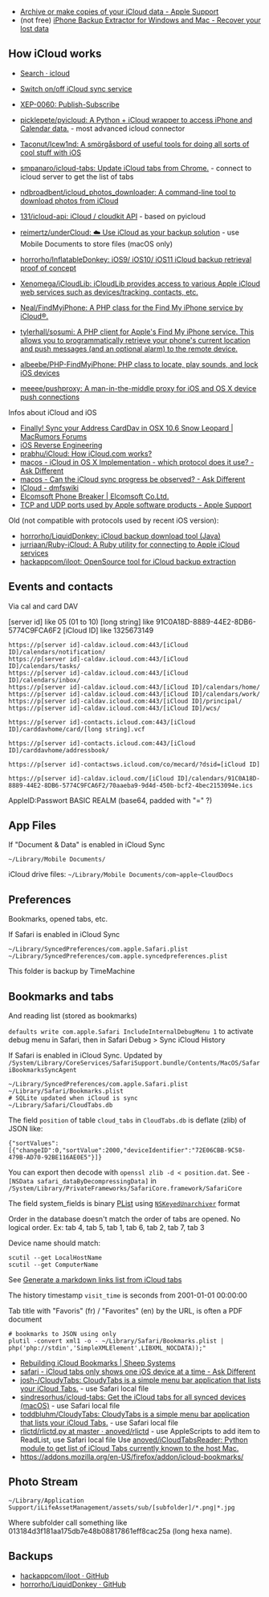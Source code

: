 - [Archive or make copies of your iCloud data - Apple Support](https://support.apple.com/en-us/HT204055)
- (not free) [iPhone Backup Extractor for Windows and Mac - Recover your lost data](http://www.iphonebackupextractor.com/)

## How iCloud works

- [Search · icloud](https://github.com/search?utf8=%E2%9C%93&q=icloud)
- [Switch on/off iCloud sync service](https://gist.github.com/nballotta/3881bcd662248fb93916)
- [XEP-0060: Publish-Subscribe](https://xmpp.org/extensions/xep-0060.html)
- [picklepete/pyicloud: A Python + iCloud wrapper to access iPhone and Calendar data.](https://github.com/picklepete/pyicloud/) - most advanced icloud connector
- [Taconut/Icew1nd: A smörgåsbord of useful tools for doing all sorts of cool stuff with iOS](https://github.com/Taconut/Icew1nd)
- [smpanaro/icloud-tabs: Update iCloud tabs from Chrome.](https://github.com/smpanaro/icloud-tabs) - connect to icloud server to get the list of tabs
- [ndbroadbent/icloud_photos_downloader: A command-line tool to download photos from iCloud](https://github.com/ndbroadbent/icloud_photos_downloader)
- [131/icloud-api: iCloud / cloudkit API](https://github.com/131/icloud-api) - based on pyicloud
- [reimertz/underCloud: ☁️ Use iCloud as your backup solution](https://github.com/reimertz/underCloud) - use Mobile Documents to store files (macOS only)
- [horrorho/InflatableDonkey: iOS9/ iOS10/ iOS11 iCloud backup retrieval proof of concept](https://github.com/horrorho/InflatableDonkey)
- [Xenomega/iCloudLib: iCloudLib provides access to various Apple iCloud web services such as devices/tracking, contacts, etc.](https://github.com/Xenomega/iCloudLib)
- [Neal/FindMyiPhone: A PHP class for the Find My iPhone service by iCloud®.](https://github.com/Neal/FindMyiPhone)
- [tylerhall/sosumi: A PHP client for Apple's Find My iPhone service. This allows you to programmatically retrieve your phone's current location and push messages (and an optional alarm) to the remote device.](https://github.com/tylerhall/sosumi)
- [albeebe/PHP-FindMyiPhone: PHP class to locate, play sounds, and lock iOS devices](https://github.com/albeebe/PHP-FindMyiPhone)

- [meeee/pushproxy: A man-in-the-middle proxy for iOS and OS X device push connections](https://github.com/meeee/pushproxy)

Infos about iCloud and iOS

- [Finally! Sync your Address CardDav in OSX 10.6 Snow Leopard | MacRumors Forums](https://forums.macrumors.com/threads/finally-sync-your-address-carddav-in-osx-10-6-snow-leopard.1265730/)
- [iOS Reverse Engineering](http://ios-rev.tumblr.com/)
- [prabhu/iCloud: How iCloud.com works?](https://github.com/prabhu/iCloud)
- [macos - iCloud in OS X Implementation - which protocol does it use? - Ask Different](https://apple.stackexchange.com/questions/54762/icloud-in-os-x-implementation-which-protocol-does-it-use)
- [macos - Can the iCloud sync progress be observed? - Ask Different](https://apple.stackexchange.com/questions/68349/can-the-icloud-sync-progress-be-observed)
- [ICloud - dmfswiki](http://dmfs.org/wiki/index.php?title=ICloud)
- [Elcomsoft Phone Breaker | Elcomsoft Co.Ltd.](https://www.elcomsoft.com/eppb.html)
- [TCP and UDP ports used by Apple software products - Apple Support](https://support.apple.com/en-us/HT202944)

Old (not compatible with protocols used by recent iOS version):

- [horrorho/LiquidDonkey: iCloud backup download tool (Java)](https://github.com/horrorho/LiquidDonkey)
- [jurriaan/Ruby-iCloud: A Ruby utility for connecting to Apple iCloud services](https://github.com/jurriaan/Ruby-iCloud)
- [hackappcom/iloot: OpenSource tool for iCloud backup extraction](https://github.com/hackappcom/iloot)

## Events and contacts

Via cal and card DAV

[server id] like 05 (01 to 10)
[long string] like 91C0A18D-8889-44E2-8DB6-5774C9FCA6F2
[iCloud ID] like 1325673149

```
https://p[server id]-caldav.icloud.com:443/[iCloud ID]/calendars/notification/
https://p[server id]-caldav.icloud.com:443/[iCloud ID]/calendars/tasks/
https://p[server id]-caldav.icloud.com:443/[iCloud ID]/calendars/inbox/
https://p[server id]-caldav.icloud.com:443/[iCloud ID]/calendars/home/
https://p[server id]-caldav.icloud.com:443/[iCloud ID]/calendars/work/
https://p[server id]-caldav.icloud.com:443/[iCloud ID]/principal/
https://p[server id]-caldav.icloud.com:443/[iCloud ID]/wcs/

https://p[server id]-contacts.icloud.com:443/[iCloud ID]/carddavhome/card/[long string].vcf

https://p[server id]-contacts.icloud.com:443/[iCloud ID]/carddavhome/addressbook/

https://p[server id]-contactsws.icloud.com/co/mecard/?dsid=[iCloud ID]

https://p[server id]-caldav.icloud.com/[iCloud ID]/calendars/91C0A18D-8889-44E2-8DB6-5774C9FCA6F2/70aaeba9-9d4d-450b-bcf2-4bec2153094e.ics
```

AppleID:Passwort
BASIC REALM
(base64, padded with "=" ?)

## App Files

If "Document & Data" is enabled in iCloud Sync

```
~/Library/Mobile Documents/
```

iCloud drive files: `~/Library/Mobile Documents/com~apple~CloudDocs`

## Preferences

Bookmarks, opened tabs, etc.

If Safari is enabled in iCloud Sync

```
~/Library/SyncedPreferences/com.apple.Safari.plist
~/Library/SyncedPreferences/com.apple.syncedpreferences.plist
```

This folder is backup by TimeMachine

## Bookmarks and tabs

And reading list (stored as bookmarks)

`defaults write com.apple.Safari IncludeInternalDebugMenu 1` to activate debug menu in Safari, then in Safari Debug > Sync iCloud History

If Safari is enabled in iCloud Sync. Updated by `/System/Library/CoreServices/SafariSupport.bundle/Contents/MacOS/SafariBookmarksSyncAgent`

```
~/Library/SyncedPreferences/com.apple.Safari.plist
~/Library/Safari/Bookmarks.plist
# SQLite updated when iCloud is sync
~/Library/Safari/CloudTabs.db
```

The field `position` of table `cloud_tabs` in `CloudTabs.db` is deflate (zlib) of JSON like:

```
{"sortValues":[{"changeID":0,"sortValue":2000,"deviceIdentifier":"72E06CBB-9C58-479B-AD70-92BE116AE0E5"}]}
```

You can export then decode with `openssl zlib -d < position.dat`.
See `-[NSData safari_dataByDecompressingData]` in `/System/Library/PrivateFrameworks/SafariCore.framework/SafariCore`

The field system_fields is binary [PList](PList) using [`NSKeyedUnarchiver`](NSKeyedArchiver) format

Order in the database doesn't match the order of tabs are opened. No logical order. Ex: tab 4, tab 5, tab 1, tab 6, tab 2, tab 7, tab 3

Device name should match:

```
scutil --get LocalHostName
scutil --get ComputerName
```

See [Generate a markdown links list from iCloud tabs](https://gist.github.com/mems/2c96233708c6b5b44ed1a26cb0ec5a0e)

The history timestamp `visit_time` is seconds from 2001-01-01 00:00:00

Tab title with "Favoris" (fr) / "Favorites" (en) by the URL, is often a PDF document

```
# bookmarks to JSON using only
plutil -convert xml1 -o - ~/Library/Safari/Bookmarks.plist | php('php://stdin','SimpleXMLElement',LIBXML_NOCDATA));"
```

- [Rebuilding iCloud Bookmarks | Sheep Systems](http://www.sheepsystems.com/files/support_articles/bkmx/rebuilding-icloud-bookmarks.html)
- [safari - iCloud tabs only shows one iOS device at a time - Ask Different](https://apple.stackexchange.com/questions/137029/icloud-tabs-only-shows-one-ios-device-at-a-time/275457#275457)
- [josh-/CloudyTabs: CloudyTabs is a simple menu bar application that lists your iCloud Tabs.](https://github.com/josh-/CloudyTabs) - use Safari local file
- [sindresorhus/icloud-tabs: Get the iCloud tabs for all synced devices (macOS)](https://github.com/sindresorhus/icloud-tabs) - use Safari local file
- [toddbluhm/CloudyTabs: CloudyTabs is a simple menu bar application that lists your iCloud Tabs.](https://github.com/toddbluhm/CloudyTabs) - use Safari local file
- [rlictd/rlictd.py at master · anoved/rlictd](https://github.com/anoved/rlictd/blob/master/rlictd.py) - use AppleScripts to add item to ReadList, use Safari local file
	Use [anoved/iCloudTabsReader: Python module to get list of iCloud Tabs currently known to the host Mac.](https://github.com/anoved/iCloudTabsReader)
- https://addons.mozilla.org/en-US/firefox/addon/icloud-bookmarks/

## Photo Stream

```
~/Library/Application Support/iLifeAssetManagement/assets/sub/[subfolder]/*.png|*.jpg
```

Where subfolder call something like 013184d3f181aa175db7e48b08817861eff8cac25a (long hexa name).

## Backups

- [hackappcom/iloot · GitHub](https://github.com/hackappcom/iloot)
- [horrorho/LiquidDonkey · GitHub](https://github.com/horrorho/LiquidDonkey)
